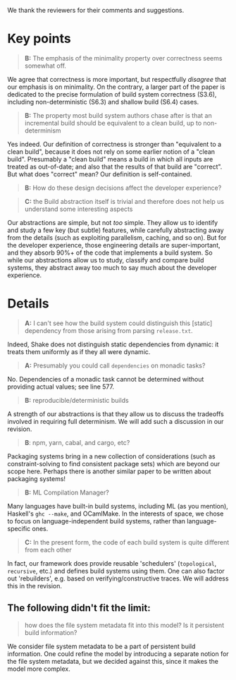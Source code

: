 We thank the reviewers for their comments and suggestions.

# Key points

> **B:** The emphasis of the minimality property over correctness seems somewhat
off.

We agree that correctness is more important, but respectfully *disagree* that
our emphasis is on minimality. On the contrary, a larger part of the paper is
dedicated to the precise formulation of build system correctness (S3.6),
including non-deterministic (S6.3) and shallow build (S6.4) cases.

> **B:** The property most build system authors chase after is that an
incremental build should be equivalent to a clean build, up to non-determinism

Yes indeed. Our definition of correctness is stronger than "equivalent to a
clean build", because it does not rely on some earlier notion of a "clean build".
Presumably a "clean build" means a build in which all inputs are treated as
out-of-date; and also that the results of that build are "correct". But what
does "correct" mean? Our definition is self-contained.

> **B:** How do these design decisions affect the developer experience?

> **C:** the Build abstraction itself is trivial and therefore does not help
us understand some interesting aspects

Our abstractions are simple, but not *too* simple. They allow us to identify and
study a few key (but subtle) features, while carefully abstracting away from the
details (such as exploiting parallelism, caching, and so on). But for the
developer experience, those engineering details are super-important, and they
absorb 90%+ of the code that implements a build system. So while our
abstractions allow us to study, classify and compare build systems, they
abstract away too much to say much about the developer experience.

# Details

> **A:** I can't see how the build system could distinguish this
> [static] dependency from those arising from parsing `release.txt`.

Indeed, Shake does not distinguish static dependencies from dynamic: it treats
them uniformly as if they all were dynamic.

> **A:** Presumably you could call `dependencies` on monadic tasks?

No. Dependencies of a monadic task cannot be determined without providing actual
values; see line 577.

> **B:** reproducible/deterministic builds

A strength of our abstractions is that they allow us to discuss the tradeoffs
involved in requiring full determinism. We will add such a discussion in our
revision.

> **B**: npm, yarn, cabal, and cargo, etc?

Packaging systems bring in a new collection of considerations (such as
constraint-solving to find consistent package sets) which are beyond our scope
here. Perhaps there is another similar paper to be written about packaging systems!

> **B:** ML Compilation Manager?

Many languages have built-in build systems, including ML (as you mention),
Haskell's `ghc --make`, and OCamlMake. In the interests of space, we chose to
focus on language-independent build systems, rather than language-specific ones.

> **C:** In the present form, the code of each build system is quite different
from each other

In fact, our framework does provide reusable 'schedulers' (`topological`,
`recursive`, etc.) and defines build systems using them. One can also factor out
'rebuilders', e.g. based on verifying/constructive traces. We will address this
in the revision.

The following didn't fit the limit:
-----------------------------------
> how does the file system metadata fit into this model? Is it persistent
> build information?

We consider file system metadata to be a part of persistent build information.
One could refine the model by introducing a separate notion for the file system
metadata, but we decided against this, since it makes the model more complex.
